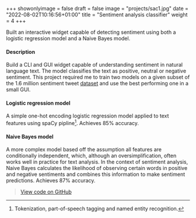 +++
showonlyimage = false
draft = false
image = "projects/sac1.jpg"
date = "2022-08-02T10:16:56+01:00"
title = "Sentiment analysis classifier"
weight = 4
+++

Built an interactive widget capable of detecting sentiment using both a logistic regression model and a Naive Bayes model.
<!--more-->

#### Description 
Build a CLI and GUI widget capable of understanding sentiment in natural language text. The model classifies the text as positive, neutral or negative sentiment. This project required me to train two models on a given subset of the 1.6 million sentiment tweet [dataset](https://www.kaggle.com/datasets/kazanova/sentiment140) and use the best performing one in a small GUI.

#### Logistic regression model 
A simple one-hot encoding logistic regression model applied to text features using spaCy pipline[^1]. Achieves 85% accuracy.

#### Naive Bayes model 
A more complex model based off the assumption all features are conditionally independent, which, although an oversimplification, often works well in practice for text analysis. In the context of sentiment analysis, Naive Bayes calculates the likelihood of observing certain words in positive and negative sentiments and combines this information to make sentiment predictions. Achieves 87% accuracy.

> [View code on GitHub](https://github.com/jovanneste/sentimentAnalysisClassifier)

[^1]: Tokenization, part-of-speech tagging and named entity recognition.